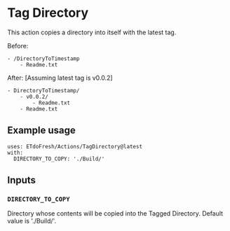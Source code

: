 # Tag Directory
This action copies a directory into itself with the latest tag.

Before:

```
- /DirectoryToTimestamp
    - Readme.txt
```

After: [Assuming latest tag is v0.0.2]

```
- DirectoryToTimestamp/
    - v0.0.2/
        - Readme.txt
    - Readme.txt
```


## Example usage
```
uses: ETdoFresh/Actions/TagDirectory@latest
with:
  DIRECTORY_TO_COPY: './Build/'
```


## Inputs
### `DIRECTORY_TO_COPY`
Directory whose contents will be copied into the Tagged Directory. Default value is './Build/'.
